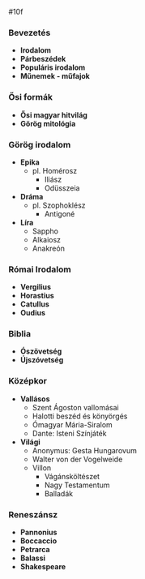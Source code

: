 #10f 
### Bevezetés
- **Irodalom**
- **Párbeszédek**
- **Populáris irodalom**
- **Műnemek - műfajok**

### Ősi formák
- **Ősi magyar hitvilág**
- **Görög mitológia**

### Görög irodalom
- **Epika**
	- pl. Homérosz
		- Iliász
		- Odüsszeia
- **Dráma**
	- pl. Szophoklész
		- Antigoné
- **Líra**
	- Sappho
	- Alkaiosz
	- Anakreón

### Római Irodalom
- **Vergilius**
- **Horastius**
- **Catullus**
- **Oudius**
### Biblia
- **Ószövetség**
- **Újszóvetség**
### Középkor
- **Vallásos**
	- Szent Ágoston vallomásai
	- Halotti beszéd és könyörgés
	- Ómagyar Mária-Siralom
	- Dante: Isteni Színjáték
- **Világi**
	- Anonymus: Gesta Hungarovum
	- Walter von der Vogelweide
	- Villon
		- Vágánsköltészet
		- Nagy Testamentum
		- Balladák
### Reneszánsz
- **Pannonius**
- **Boccaccio**
- **Petrarca**
- **Balassi**
- **Shakespeare**
